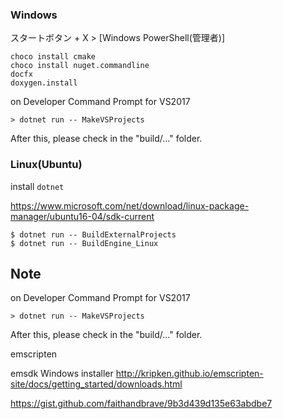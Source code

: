 




### Windows


スタートボタン + X > [Windows PowerShell(管理者)]

```
choco install cmake
choco install nuget.commandline
docfx
doxygen.install
```



on Developer Command Prompt for VS2017
```
> dotnet run -- MakeVSProjects
```

After this, please check in the "build/..." folder.



### Linux(Ubuntu)

install `dotnet`

https://www.microsoft.com/net/download/linux-package-manager/ubuntu16-04/sdk-current

```
$ dotnet run -- BuildExternalProjects
$ dotnet run -- BuildEngine_Linux
```





Note
--------------------

on Developer Command Prompt for VS2017
```
> dotnet run -- MakeVSProjects
```

After this, please check in the "build/..." folder.


emscripten

emsdk Windows installer
http://kripken.github.io/emscripten-site/docs/getting_started/downloads.html

https://gist.github.com/faithandbrave/9b3d439d135e63abdbe7
